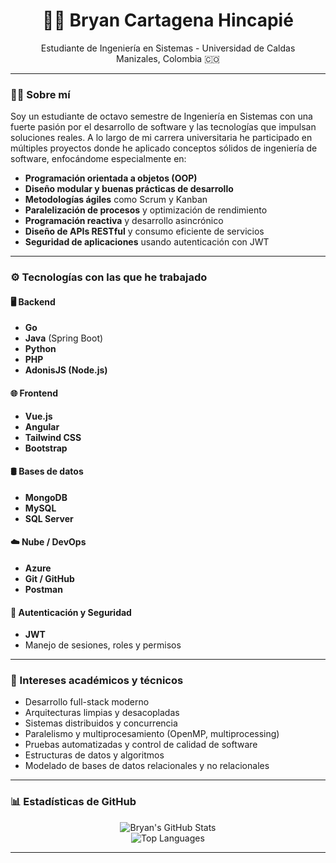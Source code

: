 <h1 align="center">👨‍💻 Bryan Cartagena Hincapié</h1>

<p align="center">
  Estudiante de Ingeniería en Sistemas - Universidad de Caldas  
  <br>
  Manizales, Colombia 🇨🇴
</p>

---

### 🧑‍🏫 Sobre mí

Soy un estudiante de octavo semestre de Ingeniería en Sistemas con una fuerte pasión por el desarrollo de software y las tecnologías que impulsan soluciones reales. A lo largo de mi carrera universitaria he participado en múltiples proyectos donde he aplicado conceptos sólidos de ingeniería de software, enfocándome especialmente en:

- **Programación orientada a objetos (OOP)**
- **Diseño modular y buenas prácticas de desarrollo**
- **Metodologías ágiles** como Scrum y Kanban
- **Paralelización de procesos** y optimización de rendimiento
- **Programación reactiva** y desarrollo asincrónico
- **Diseño de APIs RESTful** y consumo eficiente de servicios
- **Seguridad de aplicaciones** usando autenticación con JWT

---

### ⚙️ Tecnologías con las que he trabajado

#### 🖥️ Backend
- **Go**
- **Java** (Spring Boot)
- **Python**
- **PHP**
- **AdonisJS (Node.js)**

#### 🌐 Frontend
- **Vue.js**
- **Angular**
- **Tailwind CSS**
- **Bootstrap**

#### 🛢️ Bases de datos
- **MongoDB**
- **MySQL**
- **SQL Server**

#### ☁️ Nube / DevOps
- **Azure**
- **Git / GitHub**
- **Postman**

#### 🔐 Autenticación y Seguridad
- **JWT**
- Manejo de sesiones, roles y permisos

---

### 🎯 Intereses académicos y técnicos

- Desarrollo full-stack moderno
- Arquitecturas limpias y desacopladas
- Sistemas distribuidos y concurrencia
- Paralelismo y multiprocesamiento (OpenMP, multiprocessing)
- Pruebas automatizadas y control de calidad de software
- Estructuras de datos y algoritmos
- Modelado de bases de datos relacionales y no relacionales

---

### 📊 Estadísticas de GitHub

<p align="center">
    <img src="https://github-readme-stats.vercel.app/api?username=BGHcar&show_icons=true&theme=radical" alt="Bryan's GitHub Stats" />
  <br>
  <img src="https://github-readme-stats.vercel.app/api/top-langs/?username=BGHcar&layout=compact&theme=radical" alt="Top Languages" />
</p>


---

